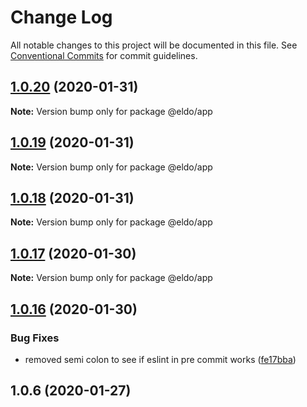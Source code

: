# Change Log

All notable changes to this project will be documented in this file.
See [Conventional Commits](https://conventionalcommits.org) for commit guidelines.

## [1.0.20](https://github.com/Lilmortal/eldo/compare/@eldo/app@1.0.19...@eldo/app@1.0.20) (2020-01-31)

**Note:** Version bump only for package @eldo/app





## [1.0.19](https://github.com/Lilmortal/eldo/compare/@eldo/app@1.0.18...@eldo/app@1.0.19) (2020-01-31)

**Note:** Version bump only for package @eldo/app





## [1.0.18](https://github.com/Lilmortal/eldo/compare/@eldo/app@1.0.17...@eldo/app@1.0.18) (2020-01-31)

**Note:** Version bump only for package @eldo/app





## [1.0.17](https://github.com/Lilmortal/eldo/compare/@eldo/app@1.0.16...@eldo/app@1.0.17) (2020-01-30)

**Note:** Version bump only for package @eldo/app





## [1.0.16](https://github.com/Lilmortal/eldo/compare/@eldo/app@1.0.16...@eldo/app@1.0.16) (2020-01-30)


### Bug Fixes

* removed semi colon to see if eslint in pre commit works ([fe17bba](https://github.com/Lilmortal/eldo/commit/fe17bba7c5d81a286c149f9383caa077520c9fc3))



## 1.0.6 (2020-01-27)
